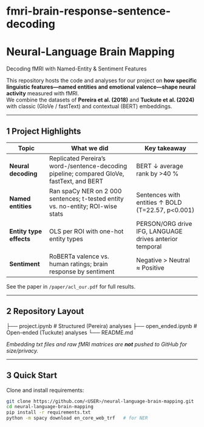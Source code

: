 # fmri-brain-response-sentence-decoding
# Neural-Language Brain Mapping  
Decoding fMRI with Named-Entity & Sentiment Features

This repository hosts the code and analyses for our project on **how specific linguistic features—named entities and emotional valence—shape neural activity** measured with fMRI.  
We combine the datasets of **Pereira et al. (2018)** and **Tuckute et al. (2024)** with classic (GloVe / fastText) and contextual (BERT) embeddings.

---

## 1  Project Highlights
| Topic | What we did | Key takeaway |
|-------|-------------|--------------|
| **Neural decoding** | Replicated Pereira’s word-/sentence-decoding pipeline; compared GloVe, fastText, and BERT | BERT ↓ average rank by >40 % |
| **Named entities** | Ran spaCy NER on 2 000 sentences; t-tested entity vs. no-entity; ROI-wise stats | Sentences with entities ↑ BOLD (T=22.57, p\<0.001) |
| **Entity type effects** | OLS per ROI with one-hot entity types | PERSON/ORG drive IFG, LANGUAGE drives anterior temporal |
| **Sentiment** | RoBERTa valence vs. human ratings; brain response by sentiment | Negative > Neutral ≈ Positive |

See the paper in `/paper/acl_our.pdf` for full results.

---

## 2  Repository Layout
├── project.ipynb               # Structured (Pereira) analyses
├── open_ended.ipynb        # Open-ended (Tuckute) analyses
└── README.md                   


*Embedding txt files and raw fMRI matrices are **not** pushed to GitHub for size/privacy.*

---

## 3  Quick Start
Clone and install requirements:

```bash
git clone https://github.com/<USER>/neural-language-brain-mapping.git
cd neural-language-brain-mapping
pip install -r requirements.txt
python -m spacy download en_core_web_trf   # for NER
